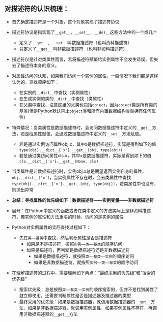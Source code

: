 ## 对描述符的认识梳理：
- 首先确定描述符是一个对象，这个对象实现了描述符协议
- 描述符协议是指实现了`__get__, __set__, __del__`这些方法中的一个或几个
    - 定义了`__get__, __set__`叫数据描述符（也叫资料描述符）
    - 只定义了`__get__` 叫非数据描述符 （也叫非资料描述符）
- 描述符仅是针对类属性而言，若将描述符赋值给实例属性不会发生错误，但失去了描述符本身的意义。

- 对属性访问的认知，如果我们访问一个实例的属性，一般情况下我们都是这样认为的，查找顺序如下：
    - 在实例的`__dict__`中查找（实例属性）
    - 在生成实例的类的`__dict__`中查找（类属性）
    - 在父类中查找，注意这里的父类也包括`object`，因为`object`类是所有类的基类(但是Python默认禁止`object`类和所有内置数据结构类型拥有任何属性)

- 特殊情况：当类属性是数据描述符时，会访问数据描述符中定义的`__get__`方法，若是给属性赋值，会通过数据描述符中定义的`__set__`方法赋值。
    - 若是通过实例访问属性obj.x，其中x是数据描述符，实际是得到如下的值`type(obj).__dict__['x'].__get__(obj, type(obj))`
    - 若是通过类访问属性cls.x，其中x是数据描述符，实际是得到如下的值`cls.__dict__['x'].__get__(None, cls)`

- 当类属性是非数据描述符时，实例obj.x总是期望返回实例自身的属性，`obj.__dict__['x']`，当实例属性不存在时，会去类属性中查找`type(obj).__dict__['x'].__get__(obj, type(obj))`，若类属性中也没有，则抛出异常

- **总结：寻找属性的优先级如下：数据描述符——实例变量——非数据描述符**

- 展开：在Python中定义的函数或者在类中定义的方法实际上是非资料描述符，若实例的属性和方法重名的时候，访问的是实例的属性



- Python对实例属性的实际查找过程如下：
    - 先在`类——基类`中查找，然后判断属性是否是描述符
        - 如果是不是描述符，按照`实例——类——基类`的顺序访问;
        - 如果是描述符，再判断是数据描述符还是非数据描述符
            - 如果是数据描述符，就按照`类——基类——实例`的顺序访问
            - 如果是非数据描述符，就按照`实例——类——基类`的顺序访问

- 在理解描述符的过程中，需要理解如下两点：“最终采用的优先级”和“搜索的优先级”
    - 搜索优先级：总是按照`类——基类——实例`的顺序搜索的，但并不是找到属性了就立即使用，还需要判断属性是否是描述器及描述器的类型
    - 最终采用的优先级：如果是数据描述器，就调用数据描述器的`__get__`方法，如果是非数据描述器，就调用实例属性，如果实例属性不存在，再调用非数据描述器的`__get__`方法